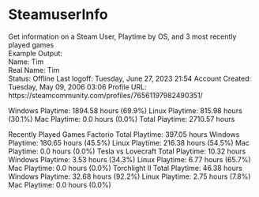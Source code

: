 # SteamuserInfo
<p>Get information on a Steam User, Playtime by OS, and 3 most recently played games<br />
Example Output:<br />
Name: Tim<br />
Real Name: Tim<br />
Status: Offline
Last logoff: Tuesday, June 27, 2023 21:54
Account Created: Tuesday, May 09, 2006 03:06
Profile URL: https://steamcommunity.com/profiles/76561197982490351/

Windows Playtime: 1894.58 hours (69.9%)
Linux Playtime: 815.98 hours (30.1%)
Mac Playtime: 0.0 hours (0.0%)
Total Playtime: 2710.57 hours

Recently Played Games
Factorio
  Total Playtime: 397.05 hours
    Windows Playtime: 180.65 hours (45.5%)
    Linux Playtime: 216.38 hours (54.5%)
    Mac Playtime: 0.0 hours (0.0%)
Tesla vs Lovecraft
  Total Playtime: 10.32 hours
    Windows Playtime: 3.53 hours (34.3%)
    Linux Playtime: 6.77 hours (65.7%)
    Mac Playtime: 0.0 hours (0.0%)
Torchlight II
  Total Playtime: 46.38 hours
    Windows Playtime: 32.68 hours (92.2%)
    Linux Playtime: 2.75 hours (7.8%)
    Mac Playtime: 0.0 hours (0.0%)</p>
